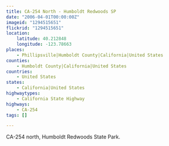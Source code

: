 ```yaml
---
title: CA-254 North - Humboldt Redwoods SP
date: "2006-04-01T00:00:00Z"
imageid: "1294515651"
flickrid: "1294515651"
location:
    latitude: 40.212848
    longitude: -123.78663
places:
    - Phillipsville|Humboldt County|California|United States
counties:
    - Humboldt County|California|United States
countries:
    - United States
states:
    - California|United States
highwaytypes:
    - California State Highway
highways:
    - CA-254
tags: []

---
```

CA-254 north, Humboldt Redwoods State Park.
